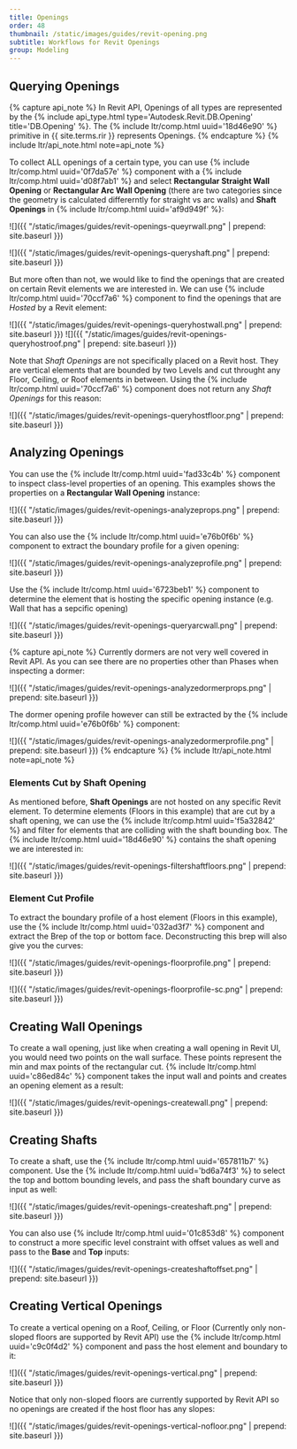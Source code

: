 ```yaml
---
title: Openings
order: 48
thumbnail: /static/images/guides/revit-opening.png
subtitle: Workflows for Revit Openings
group: Modeling
---
```


## Querying Openings

{% capture api_note %}
In Revit API, Openings of all types are represented by the {% include api_type.html type='Autodesk.Revit.DB.Opening' title='DB.Opening' %}. The {% include ltr/comp.html uuid='18d46e90' %} primitive in {{ site.terms.rir }} represents Openings.
{% endcapture %}
{% include ltr/api_note.html note=api_note %}

To collect ALL openings of a certain type, you can use {% include ltr/comp.html uuid='0f7da57e' %} component with a {% include ltr/comp.html uuid='d08f7ab1' %} and select **Rectangular Straight Wall Opening** or **Rectangular Arc Wall Opening** (there are two categories since the geometry is calculated differerntly for straight vs arc walls) and **Shaft Openings** in {% include ltr/comp.html uuid='af9d949f' %}:

![]({{ "/static/images/guides/revit-openings-queyrwall.png" | prepend: site.baseurl }})

![]({{ "/static/images/guides/revit-openings-queryshaft.png" | prepend: site.baseurl }})

But more often than not, we would like to find the openings that are created on certain Revit elements we are interested in. We can use {% include ltr/comp.html uuid='70ccf7a6' %} component to find the openings that are *Hosted* by a Revit element:

![]({{ "/static/images/guides/revit-openings-queryhostwall.png" | prepend: site.baseurl }})
![]({{ "/static/images/guides/revit-openings-queryhostroof.png" | prepend: site.baseurl }})

Note that *Shaft Openings* are not specifically placed on a Revit host. They are vertical elements that are bounded by two Levels and cut throught any Floor, Ceiling, or Roof elements in between. Using the {% include ltr/comp.html uuid='70ccf7a6' %} component does not return any *Shaft Openings* for this reason:

![]({{ "/static/images/guides/revit-openings-queryhostfloor.png" | prepend: site.baseurl }})

## Analyzing Openings

You can use the {% include ltr/comp.html uuid='fad33c4b' %} component to inspect class-level properties of an opening. This examples shows the properties on a **Rectangular Wall Opening** instance:

![]({{ "/static/images/guides/revit-openings-analyzeprops.png" | prepend: site.baseurl }})

You can also use the {% include ltr/comp.html uuid='e76b0f6b' %} component to extract the boundary profile for a given opening:

![]({{ "/static/images/guides/revit-openings-analyzeprofile.png" | prepend: site.baseurl }})

Use the {% include ltr/comp.html uuid='6723beb1' %} component to determine the element that is hosting the specific opening instance (e.g. Wall that has a sepcific opening)

![]({{ "/static/images/guides/revit-openings-queryarcwall.png" | prepend: site.baseurl }})

{% capture api_note %}
Currently dormers are not very well covered in Revit API. As you can see there are no properties other than Phases when inspecting a dormer:

![]({{ "/static/images/guides/revit-openings-analyzedormerprops.png" | prepend: site.baseurl }})

The dormer opening profile however can still be extracted by the {% include ltr/comp.html uuid='e76b0f6b' %} component:

![]({{ "/static/images/guides/revit-openings-analyzedormerprofile.png" | prepend: site.baseurl }})
{% endcapture %}
{% include ltr/api_note.html note=api_note %}


### Elements Cut by Shaft Opening

As mentioned before, **Shaft Openings** are not hosted on any specific Revit element. To determine elements (Floors in this example) that are cut by a shaft opening, we can use the {% include ltr/comp.html uuid='f5a32842' %} and filter for elements that are colliding with the shaft bounding box. The {% include ltr/comp.html uuid='18d46e90' %} contains the shaft opening we are interested in:

![]({{ "/static/images/guides/revit-openings-filtershaftfloors.png" | prepend: site.baseurl }})

### Element Cut Profile

To extract the boundary profile of a host element (Floors in this example), use the {% include ltr/comp.html uuid='032ad3f7' %} component and extract the Brep of the top or bottom face. Deconstructing this brep will also give you the curves:

![]({{ "/static/images/guides/revit-openings-floorprofile.png" | prepend: site.baseurl }})

![]({{ "/static/images/guides/revit-openings-floorprofile-sc.png" | prepend: site.baseurl }})


## Creating Wall Openings

To create a wall opening, just like when creating a wall opening in Revit UI, you would need two points on the wall surface. These points represent the min and max points of the rectangular cut. {% include ltr/comp.html uuid='c86ed84c' %} component takes the input wall and points and creates an opening element as a result:

![]({{ "/static/images/guides/revit-openings-createwall.png" | prepend: site.baseurl }})

## Creating Shafts

To create a shaft, use the {% include ltr/comp.html uuid='657811b7' %} component. Use the {% include ltr/comp.html uuid='bd6a74f3' %} to select the top and bottom bounding levels, and pass the shaft boundary curve as input as well:

![]({{ "/static/images/guides/revit-openings-createshaft.png" | prepend: site.baseurl }})

You can also use {% include ltr/comp.html uuid='01c853d8' %} component to construct a more specific level constraint with offset values as well and pass to the **Base** and **Top** inputs:

![]({{ "/static/images/guides/revit-openings-createshaftoffset.png" | prepend: site.baseurl }})

## Creating Vertical Openings

To create a vertical opening on a Roof, Ceiling, or Floor (Currently only non-sloped floors are supported by Revit API) use the {% include ltr/comp.html uuid='c9c0f4d2' %} component and pass the host element and boundary to it:

![]({{ "/static/images/guides/revit-openings-vertical.png" | prepend: site.baseurl }})

Notice that only non-sloped floors are currently supported by Revit API so no openings are created if the host floor has any slopes:

![]({{ "/static/images/guides/revit-openings-vertical-nofloor.png" | prepend: site.baseurl }})

